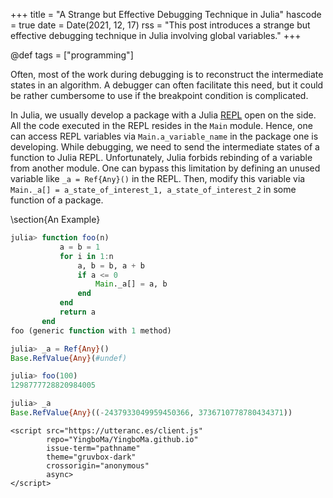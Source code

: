 +++
title = "A Strange but Effective Debugging Technique in Julia"
hascode = true
date = Date(2021, 12, 17)
rss = "This post introduces a strange but effective debugging technique in Julia involving global variables."
+++

@def tags = ["programming"]

Often, most of the work during debugging is to reconstruct the intermediate
states in an algorithm. A debugger can often facilitate this need, but it could
be rather cumbersome to use if the breakpoint condition is complicated.

In Julia, we usually develop a package with a Julia [REPL](https://docs.julialang.org/en/v1/stdlib/REPL/)
open on the side. All the code executed in the REPL resides in the `Main`
module. Hence, one can access REPL variables via `Main.a_variable_name` in the
package one is developing. While debugging, we need to send the intermediate
states of a function to Julia REPL. Unfortunately, Julia forbids rebinding of a
variable from another module. One can bypass this limitation by defining an
unused variable like `_a = Ref{Any}()` in the REPL. Then, modify this variable
via `Main._a[] = a_state_of_interest_1, a_state_of_interest_2` in some function
of a package.

\section{An Example}
```julia
julia> function foo(n)
           a = b = 1
           for i in 1:n
               a, b = b, a + b
               if a <= 0
                   Main._a[] = a, b
               end
           end
           return a
       end
foo (generic function with 1 method)

julia> _a = Ref{Any}()
Base.RefValue{Any}(#undef)

julia> foo(100)
1298777728820984005

julia> _a
Base.RefValue{Any}((-2437933049959450366, 3736710778780434371))
```

~~~
<script src="https://utteranc.es/client.js"
        repo="YingboMa/YingboMa.github.io"
        issue-term="pathname"
        theme="gruvbox-dark"
        crossorigin="anonymous"
        async>
</script>
~~~
